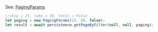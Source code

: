 
See: [PagingParams](../../../toolkit_api/node/commons/data/paging_params/)

```typescript
//skip = 25, take = 50, total = False
let paging = new PagingParams(25, 50, false);
let result = await persistence.getPageByFilter(null, null, paging);

```

